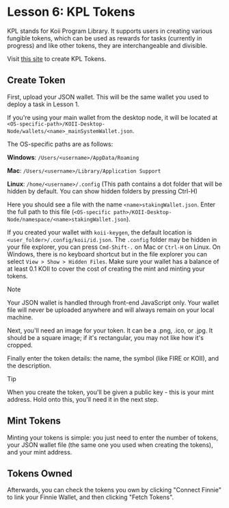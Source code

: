 # Lesson 6: KPL Tokens

KPL stands for Koii Program Library. It supports users in creating various fungible tokens, which can be used as rewards for tasks (currently in progress) and like other tokens, they are interchangeable and divisible.

Visit [this site](http://kpl.koii.network/) to create KPL Tokens.

## Create Token

First, upload your JSON wallet. This will be the same wallet you used to deploy a task in Lesson 1.

If you're using your main wallet from the desktop node, it will be located at `<OS-specific-path>/KOII-Desktop-Node/wallets/<name>_mainSystemWallet.json`.

The OS-specific paths are as follows:

**Windows**: `/Users/<username>/AppData/Roaming`

**Mac**: `/Users/<username>/Library/Application Support`

**Linux**: `/home/<username>/.config` (This path contains a dot folder that will be hidden by default. You can show hidden folders by pressing Ctrl-H)

Here you should see a file with the name `<name>stakingWallet.json`. Enter the full path to this file (`<OS-specific path>/KOII-Desktop-Node/namespace/<name>stakingWallet.json`).

If you created your wallet with `koii-keygen`, the default location is `<user_folder>/.config/koii/id.json`. The `.config` folder may be hidden in your file explorer, you can press `Cmd-Shift-.` on Mac or `Ctrl-H` on Linux. On Windows, there is no keyboard shortcut but in the file explorer you can select `View > Show > Hidden Files`. Make sure your wallet has a balance of at least 0.1 KOII to cover the cost of creating the mint and minting your tokens.

> [!NOTE]
>
> Your JSON wallet is handled through front-end JavaScript only. Your wallet file will never be uploaded anywhere and will always remain on your local machine.

Next, you'll need an image for your token. It can be a .png, .ico, or .jpg. It should be a square image; if it's rectangular, you may not like how it's cropped.

Finally enter the token details: the name, the symbol (like FIRE or KOII), and the description.

> [!TIP]
>
> When you create the token, you'll be given a public key - this is your mint address. Hold onto this, you'll need it in the next step.

## Mint Tokens

Minting your tokens is simple: you just need to enter the number of tokens, your JSON wallet file (the same one you used when creating the tokens), and your mint address.

## Tokens Owned

Afterwards, you can check the tokens you own by clicking "Connect Finnie" to link your Finnie Wallet, and then clicking "Fetch Tokens".
